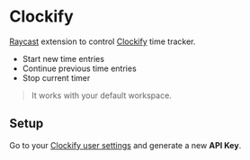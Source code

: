 # Clockify

[Raycast](https://www.raycast.com/) extension to control [Clockify](https://clockify.me/) time tracker.

- Start new time entries
- Continue previous time entries
- Stop current timer

> It works with your default workspace.

## Setup

Go to your [Clockify user settings](https://clockify.me/user/settings) and generate a new **API Key**.
